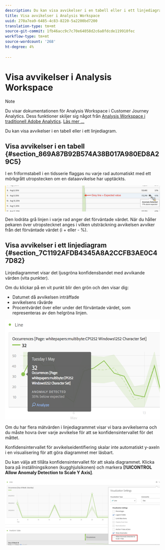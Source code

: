 ```yaml
---
description: Du kan visa avvikelser i en tabell eller i ett linjediagram.
title: Visa avvikelser i Analysis Workspace
uuid: 270a7ea9-6485-4c83-8220-5a2200bd7200
translation-type: tm+mt
source-git-commit: 1fb46acc9c7c70e64058d2c6a8fdcde119910fec
workflow-type: tm+mt
source-wordcount: '268'
ht-degree: 4%

---
```



# Visa avvikelser i Analysis Workspace

>[!NOTE]
>
>Du visar dokumentationen för Analysis Workspace i Customer Journey Analytics. Dess funktioner skiljer sig något från [Analysis Workspace i traditionell Adobe Analytics](https://docs.adobe.com/content/help/en/analytics/analyze/analysis-workspace/home.html). [Läs mer …](/help/getting-started/cja-aa.md)

Du kan visa avvikelser i en tabell eller i ett linjediagram.

## Visa avvikelser i en tabell {#section_869A87B92B574A38B017A980ED8A29C5}

I en friformstabell i en tidsserie flaggas nu varje rad automatiskt med ett mörkgrått utropstecken om en dataavvikelse har upptäckts.

![](assets/anomaly_detected.png)

Den lodräta grå linjen i varje rad anger det förväntade värdet. När du håller pekaren över utropstecknet anges i vilken utsträckning avvikelsen avviker från det förväntade värdet (i + eller - %).

## Visa avvikelser i ett linjediagram {#section_7C1192AFDB4345A8A2CCFB3AE0C47D82}

Linjediagrammet visar det ljusgröna konfidensbandet med avvikande värden (vita punkter).

Om du klickar på en vit punkt blir den grön och den visar dig:

* Datumet då avvikelsen inträffade
* avvikelsens råvärde
* Procentvärdet över eller under det förväntade värdet, som representeras av den helgröna linjen.

<!--* The Analyze link to start [Contribution Analysis](/help/analysis-workspace/virtual-analyst/contribution-analysis/ca-tokens.md).-->

![](assets/anomaly_linechart.png)

Om du har flera mätvärden i linjediagrammet visar vi bara avvikelserna och du måste hovra över varje avvikelse för att se konfidensintervallet för det måttet.

Konfidensintervallet för avvikelseidentifiering skalar inte automatiskt y-axeln i en visualisering för att göra diagrammet mer läsbart.

Du kan välja att tillåta konfidensintervallet för att skala diagrammet. Klicka bara på inställningsikonen (kugghjulsikonen) och markera **[!UICONTROL Allow Anomaly Detection to Scale Y Axis]**.

![](assets/scale-y-axis.png)

